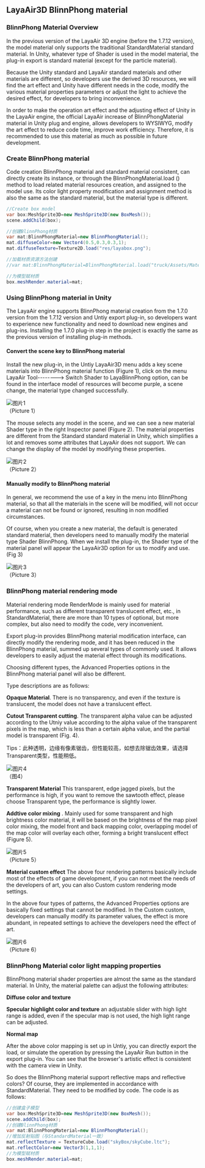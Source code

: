 ## LayaAir3D BlinnPhong material

### BlinnPhong Material Overview

In the previous version of the LayaAir 3D engine (before the 1.7.12 version), the model material only supports the traditional StandardMaterial standard material. In Unity, whatever type of Shader is used in the model material, the plug-in export is standard material (except for the particle material).

Because the Unity standard and LayaAir standard materials and other materials are different, so developers use the derived 3D resources, we will find the art effect and Unity have different needs in the code, modify the various material properties parameters or adjust the light to achieve the desired effect, for developers to bring inconvenience.

In order to make the operation art effect and the adjusting effect of Unity in the LayaAir engine, the official LayaAir increase of BlinnPhongMaterial material in Unity plug and engine, allows developers to WYSIWYG, modify the art effect to reduce code time, improve work efficiency. Therefore, it is recommended to use this material as much as possible in future development.



### Create BlinnPhong material

Code creation BlinnPhong material and standard material consistent, can directly create its instance, or through the BlinnPhongMaterial.load () method to load related material resources creation, and assigned to the model use. Its color light property modification and assignment method is also the same as the standard material, but the material type is different.

```java
//Create box model
var box:MeshSprite3D=new MeshSprite3D(new BoxMesh());
scene.addChild(box);

//创建BlinnPhong材质
var mat:BlinnPhongMaterial=new BlinnPhongMaterial();
mat.diffuseColor=new Vector4(0.5,0.3,0.3,1);
mat.diffuseTexture=Texture2D.load("res/layabox.png");

//加载材质资源方法创建
//var mat:BlinnPhongMaterial=BlinnPhongMaterial.load("truck/Assets/Materials/t0200.lmat");

//为模型赋材质
box.meshRender.material=mat;
```



### Using BlinnPhong material in Unity

The LayaAir engine supports BlinnPhong material creation from the 1.7.0 version from the 1.7.12 version and Untiy export plug-in, so developers want to experience new functionality and need to download new engines and plug-ins. Installing the 1.7.0 plug-in step in the project is exactly the same as the previous version of installing plug-in methods.

#### Convert the scene key to BlinnPhong material

Install the new plug-in, in the Untiy LayaAir3D menu adds a key scene materials into BlinnPhong material function (Figure 1), click on the menu LayaAir Tool--------> Switch Shader to LayaBlinnPhong option, can be found in the interface model of resources will become purple, a scene change, the material type changed successfully.

![图片1](img/1.png)<br>（Picture 1）

The mouse selects any model in the scene, and we can see a new material Shader type in the right Inspector panel (Figure 2). The material properties are different from the Standard standard material in Unity, which simplifies a lot and removes some attributes that LayaAir does not support. We can change the display of the model by modifying these properties.

![图片2](img/2.png)<br>（Picture 2）



#### Manually modify to BlinnPhong material

In general, we recommend the use of a key in the menu into BlinnPhong material, so that all the materials in the scene will be modified, will not occur a material can not be found or ignored, resulting in non modified circumstances.

Of course, when you create a new material, the default is generated standard material, then developers need to manually modify the material type Shader BlinnPhong. When we install the plug-in, the Shader type of the material panel will appear the LayaAir3D option for us to modify and use. (Fig 3)

![图片3](img/3.gif)<br>（Picture 3）





### BlinnPhong material rendering mode

Material rendering mode RenderMode is mainly used for material performance, such as different transparent translucent effect, etc., in StandardMaterial, there are more than 10 types of optional, but more complex, but also need to modify the code, very inconvenient.

Export plug-in provides BlinnPhong material modification interface, can directly modify the rendering mode, and it has been reduced in the BlinnPhong material, summed up several types of commonly used. It allows developers to easily adjust the material effect through its modifications.

Choosing different types, the Advanced Properties options in the BlinnPhong material panel will also be different.

Type descriptions are as follows:

**Opaque  Material**. There is no transparency, and even if the texture is translucent, the model does not have a translucent effect.

**Cutout  Transparent cutting**. The transparent alpha value can be adjusted according to the Utniy value according to the alpha value of the transparent pixels in the map, which is less than a certain alpha value, and the partial model is transparent (Fig. 4).

Tips：此种透明，边缘有像素锯齿，但性能较高，如想去除锯齿效果，请选择Transparent类型，性能稍低。

![图片4](img/4.png)<br>（图4）

**Transparent  Material** This transparent, edge jagged pixels, but the performance is high, if you want to remove the sawtooth effect, please choose Transparent type, the performance is slightly lower.

**Addtive   color mixing** . Mainly used for some transparent and high brightness color material, it will be based on the brightness of the map pixel color mixing, the model front and back mapping color, overlapping model of the map color will overlay each other, forming a bright translucent effect (Figure 5).

![图片5](img/5.png)<br>（Picture 5）



**Material custom effect**  The above four rendering patterns basically include most of the effects of game development, if you can not meet the needs of the developers of art, you can also Custom custom rendering mode settings.

In the above four types of patterns, the Advanced Properties options are basically fixed settings that cannot be modified. In the Custom custom, developers can manually modify its parameter values, the effect is more abundant, in repeated settings to achieve the developers need the effect of art.

![图片6](img/6.png)<br>（Picture 6）



### BlinnPhong Material color light mapping properties

BlinnPhong material shader properties are almost the same as the standard material. In Unity, the material palette can adjust the following attributes:

**Diffuse color and texture**

**Specular highlight color and texture** an adjustable slider with high light range is added, even if the specular map is not used, the high light range can be adjusted.

**Normal map**

After the above color mapping is set up in Untiy, you can directly export the load, or simulate the operation by pressing the LayaAir Run button in the export plug-in. You can see that the browser's artistic effect is consistent with the camera view in Unity.

So does the BlinnPhong material support reflective maps and reflective colors? Of course, they are implemented in accordance with StandardMaterial. They need to be modified by code. The code is as follows:

```java
//创建盒子模型
var box:MeshSprite3D=new MeshSprite3D(new BoxMesh());
scene.addChild(box);
//创建BlinnPhong材质
var mat:BlinnPhongMaterial=new BlinnPhongMaterial();
//增加反射贴图（与StandardMaterial一致）
mat.reflectTexture = TextureCube.load("skyBox/skyCube.ltc");
mat.reflectColor=new Vector3(1,1,1);
//为模型赋材质
box.meshRender.material=mat;
```
